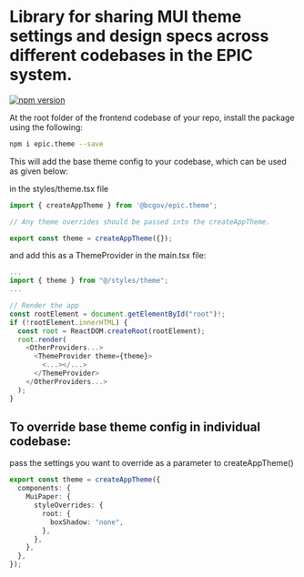# Library for sharing MUI theme settings and design specs across different codebases in the EPIC system.

[![npm version](https://badge.fury.io/js/epic.theme.svg)](https://badge.fury.io/js/epic.theme)

At the root folder of the frontend codebase of your repo, install the package using the following:
```bash
npm i epic.theme --save
```

This will add the base theme config to your codebase, which can be used as given below:

in the styles/theme.tsx file

```ts
import { createAppTheme } from '@bcgov/epic.theme';

// Any theme overrides should be passed into the createAppTheme.

export const theme = createAppTheme({});
```

and add this as a ThemeProvider in the main.tsx file:

```ts
...
import { theme } from "@/styles/theme";
...

// Render the app
const rootElement = document.getElementById("root")!;
if (!rootElement.innerHTML) {
  const root = ReactDOM.createRoot(rootElement);
  root.render(
    <OtherProviders...>
      <ThemeProvider theme={theme}>
        <...></...>
      </ThemeProvider>
    </OtherProviders...>
  );
}
```

## To override base theme config in individual codebase:

pass the settings you want to override as a parameter to createAppTheme()

```ts
export const theme = createAppTheme({
  components: {
    MuiPaper: {
      styleOverrides: {
        root: {
          boxShadow: "none",
        },
      },
    },
  },
});
```
